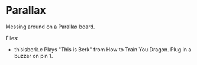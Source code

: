 Parallax
========

Messing around on a Parallax board.

Files:

* thisisberk.c Plays "This is Berk" from How to Train You Dragon. Plug in a buzzer on pin 1.
